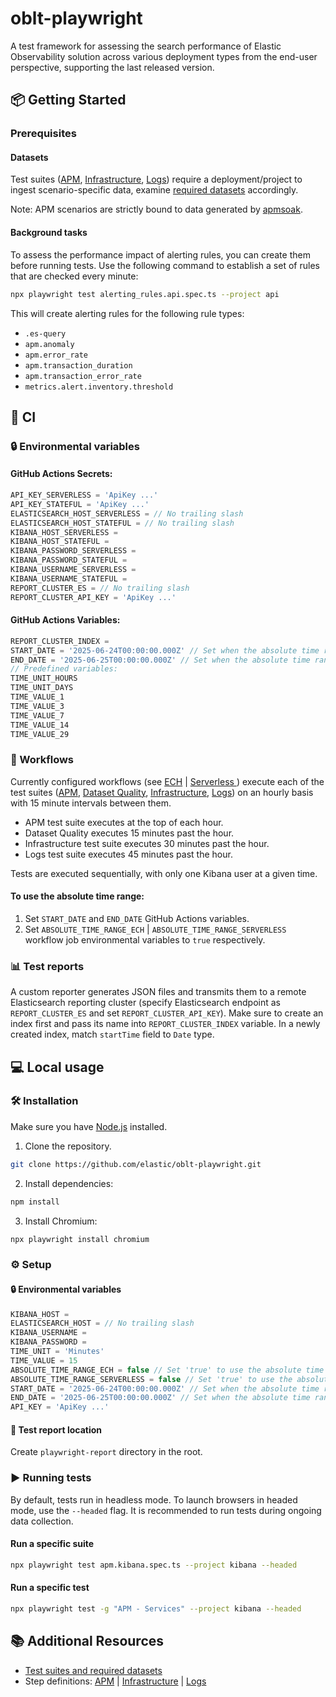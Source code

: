 # oblt-playwright

A test framework for assessing the search performance of Elastic Observability solution across various deployment types from the end-user perspective, supporting the last released version.

## 📦 Getting Started

### Prerequisites

#### Datasets

Test suites ([APM](https://github.com/elastic/oblt-playwright/blob/main/docs/test_apm.md), [Infrastructure](https://github.com/elastic/oblt-playwright/blob/main/docs/test_infra.md), [Logs](https://github.com/elastic/oblt-playwright/blob/main/docs/test_logs.md)) require a deployment/project to ingest scenario-specific data, examine [required datasets](https://github.com/elastic/oblt-playwright/blob/main/docs/data_mapping.md) accordingly.

Note: APM scenarios are strictly bound to data generated by [apmsoak](https://github.com/elastic/apm-perf/tree/main/cmd/apmsoak).

#### Background tasks

To assess the performance impact of alerting rules, you can create them before running tests. Use the following command to establish a set of rules that are checked every minute:

```bash
npx playwright test alerting_rules.api.spec.ts --project api
```

This will create alerting rules for the following rule types:

- `.es-query`
- `apm.anomaly`
- `apm.error_rate`
- `apm.transaction_duration`
- `apm.transaction_error_rate`
- `metrics.alert.inventory.threshold`

## 🤖 CI

### 🔒 Environmental variables 

#### GitHub Actions Secrets:

```typescript
API_KEY_SERVERLESS = 'ApiKey ...'
API_KEY_STATEFUL = 'ApiKey ...'
ELASTICSEARCH_HOST_SERVERLESS = // No trailing slash
ELASTICSEARCH_HOST_STATEFUL = // No trailing slash
KIBANA_HOST_SERVERLESS = 
KIBANA_HOST_STATEFUL = 
KIBANA_PASSWORD_SERVERLESS = 
KIBANA_PASSWORD_STATEFUL = 
KIBANA_USERNAME_SERVERLESS = 
KIBANA_USERNAME_STATEFUL = 
REPORT_CLUSTER_ES = // No trailing slash
REPORT_CLUSTER_API_KEY = 'ApiKey ...'
```

#### GitHub Actions Variables:

```typescript
REPORT_CLUSTER_INDEX = 
START_DATE = '2025-06-24T00:00:00.000Z' // Set when the absolute time range is used
END_DATE = '2025-06-25T00:00:00.000Z' // Set when the absolute time range is used
// Predefined variables:
TIME_UNIT_HOURS
TIME_UNIT_DAYS
TIME_VALUE_1
TIME_VALUE_3
TIME_VALUE_7
TIME_VALUE_14
TIME_VALUE_29
```

### 🚀 Workflows

Currently configured workflows (see [ECH](https://github.com/elastic/oblt-playwright/blob/main/.github/workflows/ech.yml) | [Serverless ](https://github.com/elastic/oblt-playwright/blob/main/.github/workflows/serverless.yml)) execute each of the test suites ([APM](https://github.com/elastic/oblt-playwright/blob/main/docs/test_apm.md), [Dataset Quality](https://github.com/elastic/oblt-playwright/blob/main/docs/test_datasets.md), [Infrastructure](https://github.com/elastic/oblt-playwright/blob/main/docs/test_infra.md), [Logs](https://github.com/elastic/oblt-playwright/blob/main/docs/test_logs.md)) on an hourly basis with 15 minute intervals between them.
- APM test suite executes at the top of each hour.
- Dataset Quality executes 15 minutes past the hour.
- Infrastructure test suite executes 30 minutes past the hour.
- Logs test suite executes 45 minutes past the hour.

Tests are executed sequentially, with only one Kibana user at a given time.

#### To use the absolute time range:

1. Set `START_DATE` and `END_DATE` GitHub Actions variables.
2. Set `ABSOLUTE_TIME_RANGE_ECH` | `ABSOLUTE_TIME_RANGE_SERVERLESS` workflow job environmental variables  to `true` respectively.


### 📊 Test reports

A custom reporter generates JSON files and transmits them to a remote Elasticsearch reporting cluster (specify Elasticsearch endpoint as `REPORT_CLUSTER_ES` and set `REPORT_CLUSTER_API_KEY`). Make sure to create an index first and pass its name into `REPORT_CLUSTER_INDEX` variable. In a newly created index, match `startTime` field to `Date` type.

## 💻 Local usage

### 🛠️ Installation

Make sure you have [Node.js](https://nodejs.org/en/download) installed.

1. Clone the repository.
```bash
git clone https://github.com/elastic/oblt-playwright.git
```
2. Install dependencies:
```bash
npm install
```
3. Install Chromium:
```bash
npx playwright install chromium
```

### ⚙️ Setup 

#### 🔒 Environmental variables

```typescript
KIBANA_HOST = 
ELASTICSEARCH_HOST = // No trailing slash
KIBANA_USERNAME = 
KIBANA_PASSWORD = 
TIME_UNIT = 'Minutes'
TIME_VALUE = 15
ABSOLUTE_TIME_RANGE_ECH = false // Set 'true' to use the absolute time range in ECH
ABSOLUTE_TIME_RANGE_SERVERLESS = false // Set 'true' to use the absolute time range in Serverless
START_DATE = '2025-06-24T00:00:00.000Z' // Set when the absolute time range is used
END_DATE = '2025-06-25T00:00:00.000Z' // Set when the absolute time range is used
API_KEY = 'ApiKey ...'
```

#### 📂 Test report location

Create `playwright-report` directory in the root.

### ▶️ Running tests

By default, tests run in headless mode. To launch browsers in headed mode, use the `--headed` flag.
It is recommended to run tests during ongoing data collection.


#### Run a specific suite

```bash
npx playwright test apm.kibana.spec.ts --project kibana --headed
```

#### Run a specific test

```bash
npx playwright test -g "APM - Services" --project kibana --headed
```

## 📚 Additional Resources

- [Test suites and required datasets](https://github.com/elastic/oblt-playwright/blob/main/docs/data_mapping.md)
- Step definitions: [APM](https://github.com/elastic/oblt-playwright/blob/main/docs/test_apm.md) | [Infrastructure](https://github.com/elastic/oblt-playwright/blob/main/docs/test_infra.md) | [Logs](https://github.com/elastic/oblt-playwright/blob/main/docs/test_logs.md)
